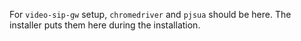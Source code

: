 For `video-sip-gw` setup, `chromedriver` and `pjsua` should be here. The
installer puts them here during the installation.
